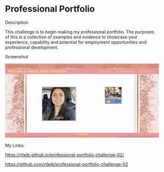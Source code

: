 # Professional Portfolio

Description

This challenge is to begin making my professional portfolio. 
The purposes of this is a collection of examples and evidence to showcase your experience, capability and potential for employment opportunities and professional development.


Screenshot

![screen-shot](assets/images/professional-portfolio-screenshot.png)

My Links:

https://rtleib.github.io/professional-portfolio-challenge-02/

https://github.com/rtleib/professional-portfolio-challenge-02